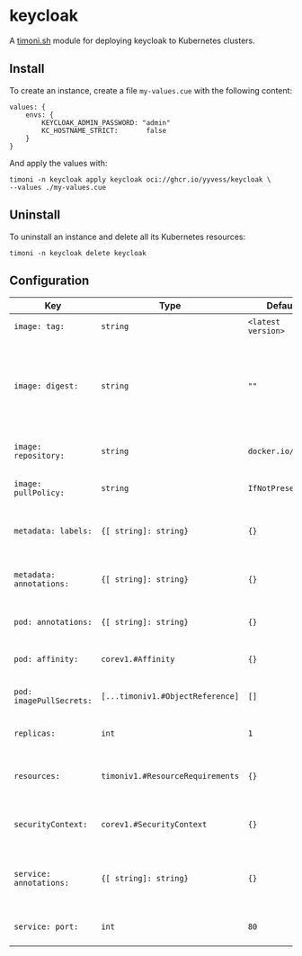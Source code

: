 # keycloak

A [timoni.sh](http://timoni.sh) module for deploying keycloak to Kubernetes clusters.

## Install

To create an instance, create a file `my-values.cue` with the following content:

```cue
values: {
	envs: {
		KEYCLOAK_ADMIN_PASSWORD: "admin"
		KC_HOSTNAME_STRICT:       false
	}
}
```

And apply the values with:

```shell
timoni -n keycloak apply keycloak oci://ghcr.io/yyvess/keycloak \
--values ./my-values.cue
```

## Uninstall

To uninstall an instance and delete all its Kubernetes resources:

```shell
timoni -n keycloak delete keycloak
```

## Configuration

| Key                      | Type                             | Default            | Description                                                                                                                                  |
|--------------------------|----------------------------------|--------------------|----------------------------------------------------------------------------------------------------------------------------------------------|
| `image: tag:`            | `string`                         | `<latest version>` | Container image tag                                                                                                                          |
| `image: digest:`         | `string`                         | `""`               | Container image digest, takes precedence over `tag` when specified                                                                           |
| `image: repository:`     | `string`                         | `docker.io/nginx`  | Container image repository                                                                                                                   |
| `image: pullPolicy:`     | `string`                         | `IfNotPresent`     | [Kubernetes image pull policy](https://kubernetes.io/docs/concepts/containers/images/#image-pull-policy)                                     |
| `metadata: labels:`      | `{[ string]: string}`            | `{}`               | Common labels for all resources                                                                                                              |
| `metadata: annotations:` | `{[ string]: string}`            | `{}`               | Common annotations for all resources                                                                                                         |
| `pod: annotations:`      | `{[ string]: string}`            | `{}`               | Annotations applied to pods                                                                                                                  |
| `pod: affinity:`         | `corev1.#Affinity`               | `{}`               | [Kubernetes affinity and anti-affinity](https://kubernetes.io/docs/concepts/scheduling-eviction/assign-pod-node/#affinity-and-anti-affinity) |
| `pod: imagePullSecrets:` | `[...timoniv1.#ObjectReference]` | `[]`               | [Kubernetes image pull secrets](https://kubernetes.io/docs/concepts/containers/images/#specifying-imagepullsecrets-on-a-pod)                 |
| `replicas:`              | `int`                            | `1`                | Kubernetes deployment replicas                                                                                                               |
| `resources:`             | `timoniv1.#ResourceRequirements` | `{}`               | [Kubernetes resource requests and limits](https://kubernetes.io/docs/concepts/configuration/manage-resources-containers)                     |
| `securityContext:`       | `corev1.#SecurityContext`        | `{}`               | [Kubernetes container security context](https://kubernetes.io/docs/tasks/configure-pod-container/security-context)                           |
| `service: annotations:`  | `{[ string]: string}`            | `{}`               | Annotations applied to the Kubernetes Service                                                                                                |
| `service: port:`         | `int`                            | `80`               | Kubernetes Service HTTP port                                                                                                                 |
